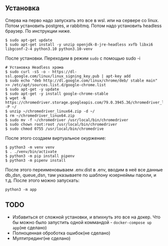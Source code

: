 Установка
------------
Сперва на перво надо запускать это все в wsl. или на сервере со linux. 
Потом установить postgres, и rabbitmq. Потом надо установить headless браузер. 
По инструкции ниже. 
```shell
$ sudo apt-get update
$ sudo apt-get install -y unzip openjdk-8-jre-headless xvfb libxi6 libgconf-2-4 python3.10 python3.10-venv 
```
После установки. Переходим в режим `sudo` с помощью sudo -i 
```shell
# Установка Headless хрома 
$ sudo curl -sS -o - https://dl-ssl.google.com/linux/linux_signing_key.pub | apt-key add
$ sudo echo "deb http://dl.google.com/linux/chrome/deb/ stable main" >> /etc/apt/sources.list.d/google-chrome.list
$ sudo apt-get -y update
$ sudo apt-get -y install google-chrome-stable
$ wget -N https://chromedriver.storage.googleapis.com/79.0.3945.36/chromedriver_linux64.zip -P ~/
$ unzip ~/chromedriver_linux64.zip -d ~/
$ rm ~/chromedriver_linux64.zip
$ sudo mv -f ~/chromedriver /usr/local/bin/chromedriver
$ sudo chown root:root /usr/local/bin/chromedriver
$ sudo chmod 0755 /usr/local/bin/chromedrive
```
После этого создаем виртуальное окуржение: 
```shell 
$ python3 -m venv venv 
$ . ./venv/bin/activate 
$ python3 -m pip install pipenv 
$ python3 -m pipenv install 
```
После этого переименовываем .env.dist в .env, вводим 
в неё все данные db_dsn, queue_dsn, там указываете по шаблону 
юзернеймы пароли, и т.д. После этого можно запускать: 
```shell
python3 -m app 
```

TODO 
--------------
- Избавиться от сложной установки, и впихнуть это все на докер. Что бы можно было 
запустить одной коммандой - ```docker-compose up app```(не сделано)
- Полноценная оброботка ошибок(не сделано)
- Мултитрединг(не сделано)
